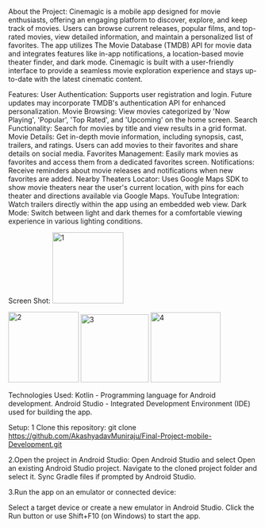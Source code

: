 About the Project:
Cinemagic is a mobile app designed for movie enthusiasts, offering an engaging platform to discover, explore, and keep track of movies. Users can browse current releases, popular films, and top-rated movies, view detailed information, and maintain a personalized list of favorites. The app utilizes The Movie Database (TMDB) API for movie data and integrates features like in-app notifications, a location-based movie theater finder, and dark mode. Cinemagic is built with a user-friendly interface to provide a seamless movie exploration experience and stays up-to-date with the latest cinematic content.

Features:
User Authentication: Supports user registration and login. Future updates may incorporate TMDB's authentication API for enhanced personalization.
Movie Browsing: View movies categorized by 'Now Playing', 'Popular', 'Top Rated', and 'Upcoming' on the home screen.
Search Functionality: Search for movies by title and view results in a grid format.
Movie Details: Get in-depth movie information, including synopsis, cast, trailers, and ratings. Users can add movies to their favorites and share details on social media.
Favorites Management: Easily mark movies as favorites and access them from a dedicated favorites screen.
Notifications: Receive reminders about movie releases and notifications when new favorites are added.
Nearby Theaters Locator: Uses Google Maps SDK to show movie theaters near the user's current location, with pins for each theater and directions available via Google Maps.
YouTube Integration: Watch trailers directly within the app using an embedded web view.
Dark Mode: Switch between light and dark themes for a comfortable viewing experience in various lighting conditions.

Screen Shot:
<img width="143" alt="1" src="https://github.com/user-attachments/assets/054d935f-6075-48c8-9af0-93fd806ea05f">

<img width="142" alt="2" src="https://github.com/user-attachments/assets/29f8e89a-7bb1-4259-9c6f-5f90640a462e">

<img width="137" alt="3" src="https://github.com/user-attachments/assets/be01366d-e241-44df-a645-d1f42428e0d0">

<img width="141" alt="4" src="https://github.com/user-attachments/assets/94b4ef0e-758e-49cc-a97f-720cd7d5dcf6">



Technologies Used:
Kotlin - Programming language for Android development.
Android Studio - Integrated Development Environment (IDE) used for building the app.

Setup:
1 Clone this repository:
   git clone https://github.com/AkashyadavMuniraju/Final-Project-mobile-Development.git
  
  
2.Open the project in Android Studio:
  Open Android Studio and select Open an existing Android Studio project.
  Navigate to the cloned project folder and select it.
  Sync Gradle files if prompted by Android Studio.

3.Run the app on an emulator or connected device:

  Select a target device or create a new emulator in Android Studio.
  Click the Run button or use Shift+F10 (on Windows) to start the app.


